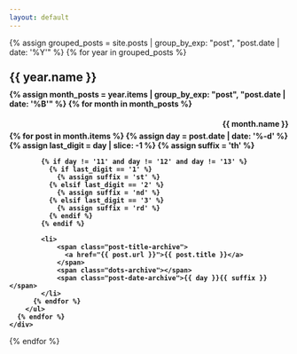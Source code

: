 ```yaml
---
layout: default
---
```


{% assign grouped_posts = site.posts | group_by_exp: "post", "post.date | date: '%Y'" %}
{% for year in grouped_posts %}
  <div class="archive-year">
    <h2 class="year-archive">{{ year.name }}</h2>
    <div class="year-archive">
      {% assign month_posts = year.items | group_by_exp: "post", "post.date | date: '%B'" %}
      {% for month in month_posts %}
        <h3 class="month-archive">{{ month.name }}</h3>
        <ul class="archive-list">
          {% for post in month.items %}
            {% assign day = post.date | date: '%-d' %}
            {% assign last_digit = day | slice: -1 %}
            {% assign suffix = 'th' %}
            
            {% if day != '11' and day != '12' and day != '13' %}
              {% if last_digit == '1' %}
                {% assign suffix = 'st' %}
              {% elsif last_digit == '2' %}
                {% assign suffix = 'nd' %}
              {% elsif last_digit == '3' %}
                {% assign suffix = 'rd' %}
              {% endif %}
            {% endif %}

            <li>
                <span class="post-title-archive">
                  <a href="{{ post.url }}">{{ post.title }}</a>
                </span>
                <span class="dots-archive"></span>
                <span class="post-date-archive">{{ day }}{{ suffix }}</span>
            </li>
          {% endfor %}
        </ul>
      {% endfor %}
    </div>
  </div>
{% endfor %}

<style>
.archive-year {
}

.year-archive {
  max-width: 100%;
  font-weight: bold;
  text-align: left;
  margin: 0;
  padding-top: 10px;
}

.month-archive {
  text-align: right;
  font-size: 14px;
  font-weight: bold;
  margin-bottom: 5px;
}

.archive-list {
  list-style: none;
  padding: 0;
  margin: 0;
}

.archive-list li {
  display: flex;
  flex-direction: column;
  font-size: 14px;
  font-family: ui-serif, serif;
  font-weight: normal;
  color: #000;
}

.post-wrapper {
  display: flex;
  width: 100%;
  align-items: flex-end;
}

.post-title-archive {
  display: flex; 
  max-width: 70%;
  word-wrap: break-word;
  overflow-wrap: break-word; 
}

.post-title-archive a {
  font-size: 14px;
  color: #000;
  text-decoration: none;
}

.dots-archive {
  flex-grow: 1;
  border-bottom: 1px dotted #999;
  margin-left: 10px;
  margin-bottom: 6px;
  align-self: flex-end;
}

.post-date-archive {
  white-space: nowrap;
}
</style>